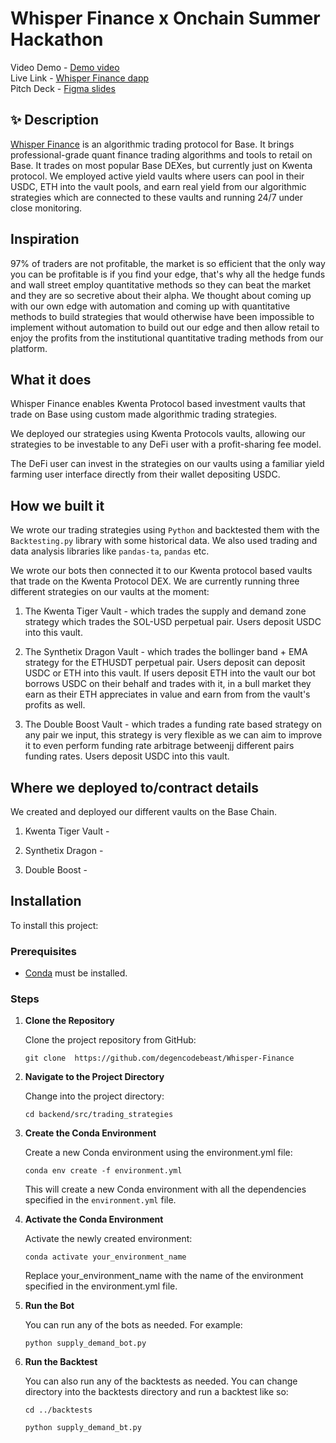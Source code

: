 # Whisper Finance x Onchain Summer Hackathon

Video Demo - [Demo video](https://vimeo.com/972667734?share=copy) <br />
Live Link - [Whisper Finance dapp](https://whisper-finance.vercel.app/) <br />
Pitch Deck - [Figma slides](https://www.figma.com/proto/8orfECSFwjVy1BYec0Sg79/Whisper-Finance?node-id=1-102&t=suSp8ZtLLfbwbPIb-1&scaling=contain&content-scaling=fixed&page-id=0%3A1) <br/>

## ✨ Description

[Whisper Finance](https://whisper-finance.vercel.app/) is an algorithmic trading protocol for Base. It brings professional-grade quant finance trading algorithms and tools to retail on Base. It trades on most popular Base DEXes, but currently just on Kwenta protocol. We employed active yield vaults where users can pool in their USDC, ETH into the vault pools, and earn real yield from our algorithmic strategies which are connected to these vaults and running 24/7 under close monitoring.

## Inspiration
97% of traders are not profitable, the market is so efficient that the only way you can be profitable is if you find your edge, that's why all the hedge funds and wall street employ quantitative methods so they can beat the market and they are so secretive about their alpha. We thought about coming up with our own edge with automation and coming up with quantitative methods to build strategies that would otherwise have been impossible to implement without automation to build out our edge and then allow retail to enjoy the profits from the institutional quantitative trading methods from our platform.

## What it does
Whisper Finance enables Kwenta Protocol based investment vaults that trade on Base using custom made algorithmic trading strategies.

We deployed our strategies using Kwenta Protocols vaults, allowing our strategies to be investable to any DeFi user with a profit-sharing fee model.

The DeFi user can invest in the strategies on our vaults using a familiar yield farming user interface directly from their wallet depositing USDC.


## How we built it

We wrote our trading strategies using `Python` and backtested them with the `Backtesting.py` library with some historical data. We also used trading and data analysis libraries like `pandas-ta`, `pandas` etc.

We wrote our bots then connected it to our Kwenta protocol based vaults that trade on the Kwenta Protocol DEX. We are currently running three different strategies on our vaults at the moment: 

1. The Kwenta Tiger Vault - which trades the supply and demand zone strategy which trades the SOL-USD perpetual pair. Users deposit USDC into this vault.

2. The Synthetix Dragon Vault - which trades the bollinger band + EMA strategy for the ETHUSDT perpetual pair. Users deposit can deposit USDC or ETH into this vault. If users deposit ETH into the vault our bot borrows USDC on their behalf and trades with it, in a bull market they earn as their ETH appreciates in value and earn from from the vault's profits as well.

3. The Double Boost Vault - which trades a funding rate based strategy on any pair we input, this strategy is very flexible as we can aim to improve it to even perform funding rate arbitrage betweenjj different pairs funding rates. Users deposit USDC into this vault.

## Where we deployed to/contract details

We created and deployed our different vaults on the Base Chain.

1. Kwenta Tiger Vault - 

2. Synthetix Dragon - 

3. Double Boost - 

## Installation

To install this project:

### Prerequisites

- [Conda](https://docs.conda.io/projects/conda/en/latest/user-guide/install/index.html) must be installed.

### Steps

1. **Clone the Repository**

   Clone the project repository from GitHub:

   ```
   git clone  https://github.com/degencodebeast/Whisper-Finance
   ```

2. **Navigate to the Project Directory**

    Change into the project directory:

     ```
   cd backend/src/trading_strategies
     ```
3. **Create the Conda Environment**

    Create a new Conda environment using the environment.yml file:
    ``` 
    conda env create -f environment.yml
    ```
    This will create a new Conda environment with all the dependencies specified in the `environment.yml` file.
4. **Activate the Conda Environment**

    Activate the newly created environment:
    ```
    conda activate your_environment_name
    ```
    Replace your_environment_name with the name of the environment specified in the environment.yml file.
5. **Run the Bot**

    You can run any of the bots as needed. For example:
    ```
    python supply_demand_bot.py
    ```
6. **Run the Backtest**

    You can also run any of the backtests as needed. You can change directory into the backtests directory and run a backtest like so:
    ```
    cd ../backtests
     
    python supply_demand_bt.py

    ```